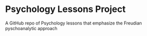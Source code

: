 # Psychology Lessons Project

A GitHub repo of Psychology lessons that emphasize the Freudian pyschoanalytic approach
